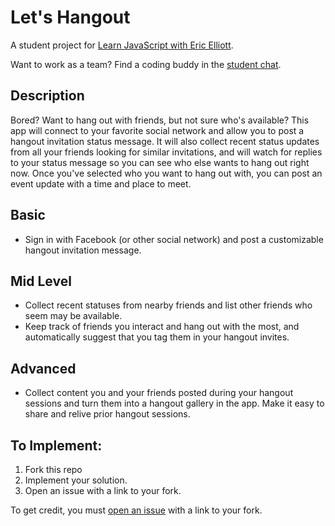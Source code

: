 # Let's Hangout

A student project for [Learn JavaScript with Eric Elliott](https://ericelliottjs.com).

Want to work as a team? Find a coding buddy in the [student chat](https://gitter.im/learn-javascript-courses/javascript-questions).


## Description

Bored? Want to hang out with friends, but not sure who's available? This app will connect to your favorite social network and allow you to post a hangout invitation status message. It will also collect recent status updates from all your friends looking for similar invitations, and will watch for replies to your status message so you can see who else wants to hang out right now. Once you've selected who you want to hang out with, you can post an event update with a time and place to meet.


## Basic

* Sign in with Facebook (or other social network) and post a customizable hangout invitation message.

## Mid Level

* Collect recent statuses from nearby friends and list other friends who seem may be available.
* Keep track of friends you interact and hang out with the most, and automatically suggest that you tag them in your hangout invites.

## Advanced

* Collect content you and your friends posted during your hangout sessions and turn them into a hangout gallery in the app. Make it easy to share and relive prior hangout sessions.


## To Implement:

1. Fork this repo
2. Implement your solution.
3. Open an issue with a link to your fork.

To get credit, you must [open an issue](https://github.com/learn-javascript-courses/rejection/issues/new?title=Challenge+completed+level:+basic/mid/advanced) with a link to your fork.
